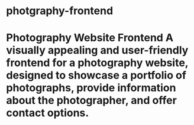 # photgraphy-frontend
# Photography Website Frontend  A visually appealing and user-friendly frontend for a photography website, designed to showcase a portfolio of photographs, provide information about the photographer, and offer contact options.
